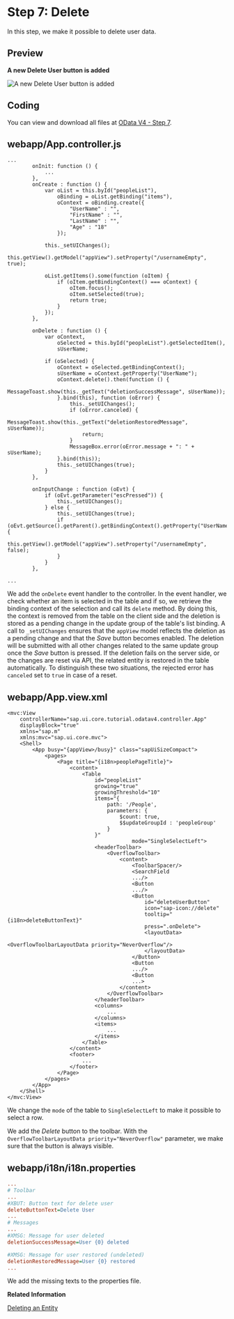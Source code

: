 <!-- loio12a0d1ef150a42ef81e9f07fe6407018 -->

# Step 7: Delete

In this step, we make it possible to delete user data.



<a name="loio12a0d1ef150a42ef81e9f07fe6407018__section_bt4_fxc_z1b"/>

## Preview

   
  
**A new Delete User button is added**

 ![](images/Tutorial_OData_V4_Step_7_32509f4.png "A new Delete User button is added") 



<a name="loio12a0d1ef150a42ef81e9f07fe6407018__section_tsr_gxc_z1b"/>

## Coding

You can view and download all files at [OData V4 - Step 7](https://ui5.sap.com/#/entity/sap.ui.core.tutorial.odatav4/sample/sap.ui.core.tutorial.odatav4.07).



<a name="loio12a0d1ef150a42ef81e9f07fe6407018__section_pvc_fyc_z1b"/>

## webapp/App.controller.js

```
...
		onInit: function () {
			...
		},
		onCreate : function () {
			var oList = this.byId("peopleList"),
				oBinding = oList.getBinding("items"),
				oContext = oBinding.create({
					"UserName" : "",
					"FirstName" : "",
					"LastName" : "",
					"Age" : "18"
				});

			this._setUIChanges();
			this.getView().getModel("appView").setProperty("/usernameEmpty", true);

			oList.getItems().some(function (oItem) {
				if (oItem.getBindingContext() === oContext) {
					oItem.focus();
					oItem.setSelected(true);
					return true;
				}
			});
		},

		onDelete : function () {
		    var oContext,
		        oSelected = this.byId("peopleList").getSelectedItem(),
		        sUserName;
 
		    if (oSelected) {
		        oContext = oSelected.getBindingContext();
		        sUserName = oContext.getProperty("UserName");
		        oContext.delete().then(function () {
		            MessageToast.show(this._getText("deletionSuccessMessage", sUserName));
		        }.bind(this), function (oError) {
		            this._setUIChanges();
		            if (oError.canceled) {
		                MessageToast.show(this._getText("deletionRestoredMessage", sUserName));
		                return;
		            }
		            MessageBox.error(oError.message + ": " + sUserName);
		        }.bind(this));
		        this._setUIChanges(true);
		    }
		},

		onInputChange : function (oEvt) {
			if (oEvt.getParameter("escPressed")) {
				this._setUIChanges();
			} else {
				this._setUIChanges(true);
				if (oEvt.getSource().getParent().getBindingContext().getProperty("UserName")) {
					this.getView().getModel("appView").setProperty("/usernameEmpty", false);
				}
			}
		},

...
```

We add the `onDelete` event handler to the controller. In the event handler, we check whether an item is selected in the table and if so, we retrieve the binding context of the selection and call its `delete` method. By doing this, the context is removed from the table on the client side and the deletion is stored as a pending change in the update group of the table's list binding. A call to `_setUIChanges` ensures that the `appView` model reflects the deletion as a pending change and that the *Save* button becomes enabled. The deletion will be submitted with all other changes related to the same update group once the *Save* button is pressed. If the deletion fails on the server side, or the changes are reset via API, the related entity is restored in the table automatically. To distinguish these two situations, the rejected error has `canceled` set to `true` in case of a reset.



<a name="loio12a0d1ef150a42ef81e9f07fe6407018__section_pp2_mxc_z1b"/>

## webapp/App.view.xml

```
<mvc:View
	controllerName="sap.ui.core.tutorial.odatav4.controller.App"
	displayBlock="true"
	xmlns="sap.m"
	xmlns:mvc="sap.ui.core.mvc">
	<Shell>
		<App busy="{appView>/busy}" class="sapUiSizeCompact">
			<pages>
				<Page title="{i18n>peoplePageTitle}">
					<content>
						<Table
							id="peopleList"
							growing="true"
							growingThreshold="10"
							items="{
								path: '/People',
								parameters: {
									$count: true,
									$$updateGroupId : 'peopleGroup'
								}
							}"
										mode="SingleSelectLeft">
							<headerToolbar>
								<OverflowToolbar>
									<content>
										<ToolbarSpacer/>
										<SearchField
										.../>
										<Button
										.../>
										<Button
											id="deleteUserButton"
											icon="sap-icon://delete"
											tooltip="{i18n>deleteButtonText}"
											press=".onDelete">
											<layoutData>
												<OverflowToolbarLayoutData priority="NeverOverflow"/>
											</layoutData>
										</Button>
										<Button
										.../>
										<Button
										...>
									</content>
								</OverflowToolbar>
							</headerToolbar>
							<columns>
								...
							</columns>
							<items>
								...
							</items>
						</Table>
					</content>
					<footer>
						...
					</footer>
				</Page>
			</pages>
		</App>
	</Shell>
</mvc:View>
```

We change the `mode` of the table to `SingleSelectLeft` to make it possible to select a row.

We add the *Delete* button to the toolbar. With the `OverflowToolbarLayoutData priority="NeverOverflow"` parameter, we make sure that the button is always visible.



<a name="loio12a0d1ef150a42ef81e9f07fe6407018__section_kl4_d1x_4cb"/>

## webapp/i18n/i18n.properties

```ini
...
# Toolbar
...
#XBUT: Button text for delete user
deleteButtonText=Delete User
...
# Messages
...
#XMSG: Message for user deleted
deletionSuccessMessage=User {0} deleted

#XMSG: Message for user restored (undeleted)
deletionRestoredMessage=User {0} restored
...
```

We add the missing texts to the properties file.

**Related Information**  


[Deleting an Entity](../04_Essentials/deleting-an-entity-2613ebc.md "The v4.Context.delete method deletes an entity on the server and updates the user interface accordingly.")

